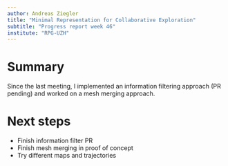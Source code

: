```yaml
---
author: Andreas Ziegler
title: "Minimal Representation for Collaborative Exploration"
subtitle: "Progress report week 46"
institute: "RPG-UZH"
---
```


# Summary

Since the last meeting, I implemented an information filtering approach (PR pending) and worked on a mesh merging approach.


<!--# New ideas-->

<!--# Open questions-->

# Next steps

* Finish information filter PR
* Finish mesh merging in proof of concept
* Try different maps and trajectories

<!--# Bibliography-->
